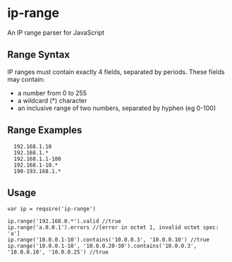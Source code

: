 ip-range
============

An IP range parser for JavaScript

Range Syntax
-------
IP ranges must contain exactly 4 fields, separated by periods. These fields may contain:

 * a number from 0 to 255
 * a wildcard (\*) character
 * an inclusive range of two numbers, separated by hyphen (eg 0-100)

Range Examples
---------

      192.168.1.10
      192.168.1.*
      192.168.1.1-100
      192.168.1-10.*
      190-193.168.1.*


Usage
--------

    var ip = require('ip-range')

    ip.range('192.168.0.*').valid //true
    ip.range('a.0.0.1').errors //[error in octet 1, invalid octet spec: 'a']
    ip.range('10.0.0.1-10').contains('10.0.0.3', '10.0.0.10') //true
    ip.range('10.0.0.1-10', '10.0.0.20-30').contains('10.0.0.3', '10.0.0.10', '10.0.0.25') //true
  
